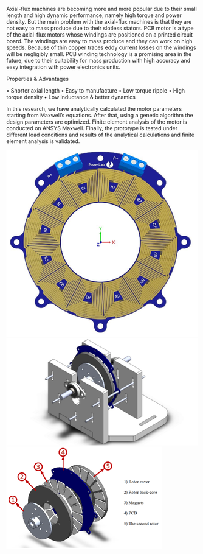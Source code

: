  Axial-flux machines are becoming more and more popular due to their small length and high dynamic performance, namely high torque and power density. But the main problem with the axial-flux machines is that they are not easy to mass produce due to their slotless stators. PCB motor is a type of the axial-flux motors whose windings are positioned on a printed circuit board. The windings are easy to mass produce and they can work on high speeds. Because of thin copper traces eddy current losses on the windings will be negligibly small. PCB winding technology is a promising area in the future, due to their suitability for mass production with high accuracy and easy integration with power electronics units.

Properties & Advantages

•	Shorter axial length
•	Easy to manufacture
•	Low torque ripple
•	High torque density
•	Low inductance & better dynamics


In this research, we have analytically calculated the motor parameters starting from Maxwell’s equations. After that, using a genetic algorithm the design parameters are optimized. Finite element analysis of the motor is conducted on ANSYS Maxwell. Finally, the prototype is tested under different load conditions and results of the analytical calculations and finite element analysis is validated. 

![pcb1](pcb1.jpg)
![pcb2](pcb2.jpg)
![pcb3](pcb3.png)
